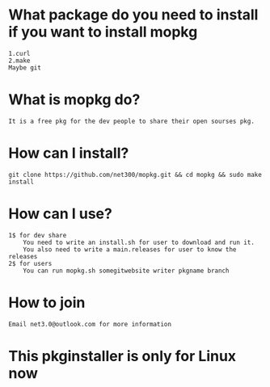 # What package do you need to install if you want to install mopkg
    1.curl
    2.make
    Maybe git
# What is mopkg do?
    It is a free pkg for the dev people to share their open sourses pkg.
# How can I install?
    git clone https://github.com/net300/mopkg.git && cd mopkg && sudo make install
# How can I use?
    1$ for dev share
        You need to write an install.sh for user to download and run it.
        You also need to write a main.releases for user to know the releases
    2$ for users
        You can run mopkg.sh somegitwebsite writer pkgname branch
# How to join
    Email net3.0@outlook.com for more information
# This pkginstaller is only for Linux now
